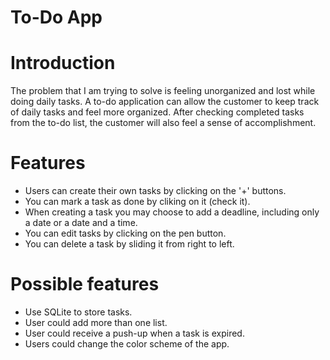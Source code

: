 # To-Do App

 <h1>Introduction</h1>
 
  The problem that I am trying to solve is feeling unorganized and lost while doing daily tasks. A to-do application can allow the customer to keep track of daily tasks and feel more organized. After checking completed tasks from the to-do list, the customer will also feel a sense of accomplishment.
 
  <h1>Features</h1>
 
  - Users can create their own tasks by clicking on the '+' buttons.
  - You can mark a task as done by cliking on it (check it).
  - When creating a task you may choose to add a deadline, including only a date or a date and a time.
  - You can edit tasks by clicking on the pen button.
  - You can delete a task by sliding it from right to left.
 
  <h1>Possible features</h1>
  
  - Use SQLite to store tasks.
  - User could add more than one list.
  - User could receive a push-up when a task is expired.
  - Users could change the color scheme of the app.
